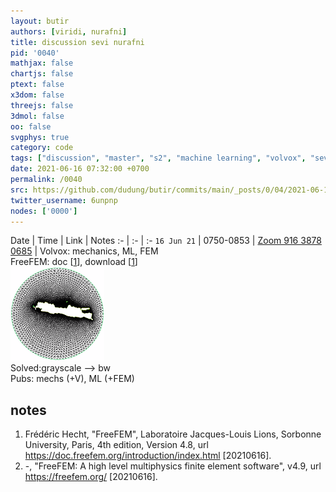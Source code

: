 ```yaml
---
layout: butir
authors: [viridi, nurafni]
title: discussion sevi nurafni
pid: '0040'
mathjax: false
chartjs: false
ptext: false
x3dom: false
threejs: false
3dmol: false
oo: false
svgphys: true
category: code
tags: ["discussion", "master", "s2", "machine learning", "volvox", "sevi", "nurafni"]
date: 2021-06-16 07:32:00 +0700
permalink: /0040
src: https://github.com/dudung/butir/commits/main/_posts/0/04/2021-06-16-discussion-sevi-nurafni.md
twitter_username: 6unpnp
nodes: ['0000']
---
```


Date | Time | Link | Notes
:- | :- | :-
`16 Jun 21` | 0750-0853 | [Zoom 916 3878 0685](https://zoom.us/j/91638780685?pwd=U01VVlA5NjhRb3NvVE9Xais2aGFFdz09) | Volvox: mechanics, ML, FEM <br > FreeFEM: doc [[1](#r02)], download [[1](#r02)] <br> ![](assets/img/0/04/0040-a.png) <br> Solved:grayscale --> bw <br> Pubs: mechs (+V), ML (+FEM)

## notes
1. <a name="r01"></a>Frédéric Hecht, "FreeFEM", Laboratoire Jacques-Louis Lions, Sorbonne University, Paris, 4th edition, Version 4.8, url <https://doc.freefem.org/introduction/index.html> [20210616].
2. <a name="r02"></a>-, "FreeFEM: A high level multiphysics finite element software", v4.9, url <https://freefem.org/> [20210616].
